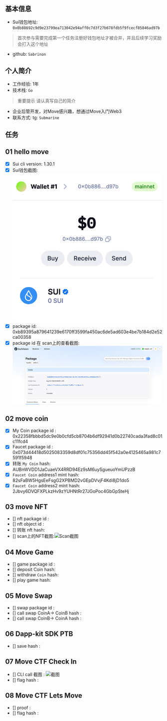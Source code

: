 ## 基本信息
- Sui钱包地址: `0x0b88692c9d9e23799ea713042e94aff0c7d3f27b678fdb5f9fcecf85846ad97b`
> 首次参与需要完成第一个任务注册好钱包地址才被合并，并且后续学习奖励会打入这个地址
- github: `Sabrinon`

## 个人简介
- 工作经验: 1年
- 技术栈: `Go`
> 重要提示 请认真写自己的简介
- 企业后管开发，对Move感兴趣，想通过Move入门Web3
- 联系方式: tg: `Submarine` 

## 任务

##   01 hello move  
- [x] Sui cli version: 1.30.1
- [x] Sui钱包截图: ![Sui钱包截图](./notes/wallet.png)
- [x] package id: 0xb89395a879641239e6170ff3599fa450ac6de5ad603e4be7b184d2e52ca00358
- [x] package id 在 scan上的查看截图:![Scan截图](./notes/package-scan.png)

##   02 move coin
- [x] My Coin package id : 0x22358fbbbd5dc9e0b0cfd5cb8704b6df92941d0b22740cada3fad8c01c11fcd4
- [x] Faucet package id :  0x073d44418d5025083359d8df01c75356dd45f542a0e4125465a981c7591f5948
- [x] 转账 `My Coin` hash: AUBnWVDD1JaCuaeVX4RRD94Ez9sM6uySgueuoYmUPzzB
- [x] `Faucet Coin` address1 mint hash: 82sFaBW5HgsEeFsgG2XPBMD2vGEpDVvjF4Kdi8jD1do5
- [x] `Faucet Coin` address2 mint hash: 2Jbvy6DVQFXPLkzHv9zYUHNtRr27JGoPoc4GbGpSteHj

##   03 move NFT
- [] nft package id :
- [] nft object id : 
- [] 转账 nft  hash:
- [] scan上的NFT截图:![Scan截图](./images/你的图片地址)

##   04 Move Game
- [] game package id :
- [] deposit Coin hash:
- [] withdraw `Coin` hash:
- [] play game hash:

##   05 Move Swap
- [] swap package id :
- [] call swap CoinA-> CoinB  hash :
- [] call swap CoinB-> CoinA  hash :

##   06 Dapp-kit SDK PTB
- [] save hash :

##   07 Move CTF Check In
- [] CLI call 截图 : ![截图](./images/你的图片地址)
- [] flag hash :

##   08 Move CTF Lets Move
- [] proof : 
- [] flag hash :
